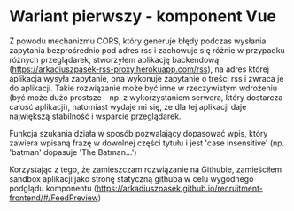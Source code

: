 # Wariant pierwszy - komponent Vue

Z powodu mechanizmu CORS, który generuje błędy podczas wysłania zapytania bezprośrednio pod adres rss i zachowuje się różnie w przypadku różnych przeglądarek, stworzyłem aplikację backendową (https://arkadiuszpasek-rss-proxy.herokuapp.com/rss), na adres której aplikacja wysyła zapytanie, ona wykonuje zapytanie o treści rss i zwraca je do aplikacji. Takie rozwiązanie może być inne w rzeczywistym wdrożeniu (być może dużo prostsze - np. z wykorzystaniem serwera, który dostarcza całość aplikacji), natomiast wydaje mi się, że dla tej aplikacji daje największą stabilność i wsparcie przeglądarek.

Funkcja szukania działa w sposób pozwalający dopasować wpis, który zawiera wpisaną frazę w dowolnej części tytułu i jest 'case insensitive' (np. 'batman' dopasuje 'The Batman...')

Korzystając z tego, że zamieszczam rozwiązanie na Githubie, zamieściłem sandbox aplikacji jako stronę statyczną githuba w celu wygodnego podglądu komponentu
(https://arkadiuszpasek.github.io/recruitment-frontend/#/FeedPreview)

